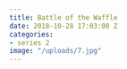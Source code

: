 ```yaml
---
title: Battle of the Waffle
date: 2018-10-28 17:03:00 Z
categories:
- series 2
image: "/uploads/7.jpg"
---
```


